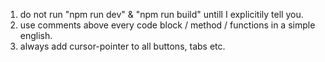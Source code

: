 1. do not run "npm run dev" & "npm run build" untill I explicitily tell you.
2. use comments above every code block / method / functions in a simple english.
3. always add cursor-pointer to all buttons, tabs etc.